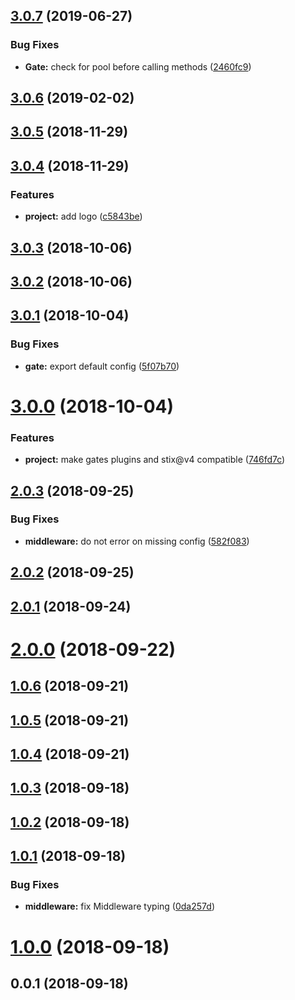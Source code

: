 ## [3.0.7](https://github.com/SpoonX/stix-gates/compare/v3.0.6...v3.0.7) (2019-06-27)


### Bug Fixes

* **Gate:** check for pool before calling methods ([2460fc9](https://github.com/SpoonX/stix-gates/commit/2460fc9))



## [3.0.6](https://github.com/SpoonX/stix-gates/compare/v3.0.5...v3.0.6) (2019-02-02)



<a name="3.0.5"></a>
## [3.0.5](https://github.com/SpoonX/stix-gates/compare/v3.0.4...v3.0.5) (2018-11-29)



<a name="3.0.4"></a>
## [3.0.4](https://github.com/SpoonX/stix-gates/compare/v3.0.3...v3.0.4) (2018-11-29)


### Features

* **project:** add logo ([c5843be](https://github.com/SpoonX/stix-gates/commit/c5843be))



<a name="3.0.3"></a>
## [3.0.3](https://github.com/SpoonX/stix-gates/compare/v3.0.2...v3.0.3) (2018-10-06)



<a name="3.0.2"></a>
## [3.0.2](https://github.com/SpoonX/stix-gates/compare/v3.0.1...v3.0.2) (2018-10-06)



<a name="3.0.1"></a>
## [3.0.1](https://github.com/SpoonX/stix-gates/compare/v3.0.0...v3.0.1) (2018-10-04)


### Bug Fixes

* **gate:** export default config ([5f07b70](https://github.com/SpoonX/stix-gates/commit/5f07b70))



<a name="3.0.0"></a>
# [3.0.0](https://github.com/SpoonX/stix-gates/compare/v2.0.3...v3.0.0) (2018-10-04)


### Features

* **project:** make gates plugins and stix@v4 compatible ([746fd7c](https://github.com/SpoonX/stix-gates/commit/746fd7c))



<a name="2.0.3"></a>
## [2.0.3](https://github.com/SpoonX/stix-gates/compare/v2.0.2...v2.0.3) (2018-09-25)


### Bug Fixes

* **middleware:** do not error on missing config ([582f083](https://github.com/SpoonX/stix-gates/commit/582f083))



<a name="2.0.2"></a>
## [2.0.2](https://github.com/SpoonX/stix-gates/compare/v2.0.1...v2.0.2) (2018-09-25)



<a name="2.0.1"></a>
## [2.0.1](https://github.com/SpoonX/stix-gates/compare/v2.0.0...v2.0.1) (2018-09-24)



<a name="2.0.0"></a>
# [2.0.0](https://github.com/SpoonX/stix-gates/compare/v1.0.6...v2.0.0) (2018-09-22)



<a name="1.0.6"></a>
## [1.0.6](https://github.com/SpoonX/stix-gates/compare/v1.0.5...v1.0.6) (2018-09-21)



<a name="1.0.5"></a>
## [1.0.5](https://github.com/SpoonX/stix-gates/compare/v1.0.4...v1.0.5) (2018-09-21)



<a name="1.0.4"></a>
## [1.0.4](https://github.com/SpoonX/stix-gates/compare/v1.0.3...v1.0.4) (2018-09-21)



<a name="1.0.3"></a>
## [1.0.3](https://github.com/SpoonX/stix-gates/compare/v1.0.2...v1.0.3) (2018-09-18)



<a name="1.0.2"></a>
## [1.0.2](https://github.com/SpoonX/stix-gates/compare/v1.0.1...v1.0.2) (2018-09-18)



<a name="1.0.1"></a>
## [1.0.1](https://github.com/SpoonX/stix-gates/compare/v1.0.0...v1.0.1) (2018-09-18)


### Bug Fixes

* **middleware:** fix Middleware typing ([0da257d](https://github.com/SpoonX/stix-gates/commit/0da257d))



<a name="1.0.0"></a>
# [1.0.0](https://github.com/SpoonX/stix-gates/compare/v0.0.1...v1.0.0) (2018-09-18)



<a name="0.0.1"></a>
## 0.0.1 (2018-09-18)



